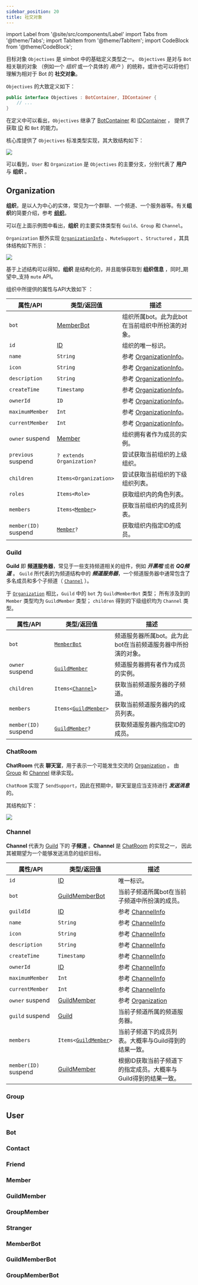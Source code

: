 ```yaml
---
sidebar_position: 20
title: 社交对象
---
```


import Label from '@site/src/components/Label'
import Tabs from '@theme/Tabs';
import TabItem from '@theme/TabItem';
import CodeBlock from '@theme/CodeBlock';


目标对象 `Objectives` 是 simbot 中的基础定义类型之一。
`Objectives` 是对与 `Bot` 相关联的对象 （例如一个 _组织_ 或一个具体的 _用户_ ）的统称，或许也可以将他们理解为相对于 Bot 的 **社交对象**。

`Objectives` 的大致定义如下：
```kotlin
public interface Objectives : BotContainer, IDContainer {
    // ...
}
```

在定义中可以看出，`Objectives` 继承了 [BotContainer](../container-overview#botcontainer) 和 [IDContainer](../container-overview#idcontainer) ，
提供了获取 [ID](ID) 和 `Bot` 的能力。


核心库提供了 `Objectives` 标准类型实现，其大致结构如下：

![](@site/static/img/uml/Objectives.png)

可以看到，`User` 和 `Organization` 是 `Objectives` 的主要分支，分别代表了 **用户** 与 **组织** 。

## Organization

**组织**，是以人为中心的实体，常见为一个群聊、一个频道、一个服务器等。有关**组织**的简要介绍，参考 [**组织**](Organization.md)。

可以在上面示例图中看出，**组织** 的主要实体类型有 `Guild`、`Group` 和 `Channel`。

`Organization` 额外实现 [`OrganizationInfo`](Info#organizationinfo) 、`MuteSupport` 、`Structured` ，其具体结构如下所示：

![](@site/static/img/uml/Organization.png)

基于上述结构可以得知，**组织** 是结构化的，并且能够获取到 **组织信息** ，同时_期望中_支持 `mute` API。

组织中所提供的属性与API大致如下 ：

| 属性/API                              | 类型/返回值                                | 描述                                            |
|-------------------------------------|---------------------------------------|-----------------------------------------------|
| `bot`                               | [MemberBot](#memberbot)               | 组织所属bot。此为此bot在当前组织中所扮演的对象。                   |
| `id`                                | [ID](../ID)                           | 组织的唯一标识。                                      |
| `name`                              | `String`                              | 参考 [OrganizationInfo](Info#organizationinfo)。 |
| `icon`                              | `String`                              | 参考 [OrganizationInfo](Info#organizationinfo)。 |
| `description`                       | `String`                              | 参考 [OrganizationInfo](Info#organizationinfo)。 |
| `createTime`                        | `Timestamp`                           | 参考 [OrganizationInfo](Info#organizationinfo)。 |
| `ownerId`                           | `ID`                                  | 参考 [OrganizationInfo](Info#organizationinfo)。 |
| `maximumMember`                     | `Int`                                 | 参考 [OrganizationInfo](Info#organizationinfo)。 |
| `currentMember`                     | `Int`                                 | 参考 [OrganizationInfo](Info#organizationinfo)。 |
| `owner` <Label>suspend</Label>      | [Member](#member)                     | 组织拥有者作为成员的实例。                                 |
| `previous` <Label>suspend</Label>   | `? extends Organization?`             | 尝试获取当前组织的上级组织。                                |
| `children`                          | `Items<Organization>`                 | 尝试获取当前组织的下级组织列表。                              |
| `roles`                             | `Items<Role>`                         | 获取组织内的角色列表。                                   |
| `members`                           | <code>Items<[Member](#member)></code> | 获取当前组织内的成员列表。                                 |
| `member(ID)` <Label>suspend</Label> | <code>[Member](#member)?</code>       | 获取组织内指定ID的成员。                                 |



### Guild

**Guild** 即 **频道服务器**，常见于一些支持频道相关的组件，例如 _**开黑啦**_ 或者 _**QQ频道**_ 。
`Guild` 所代表的为频道结构中的 _**频道服务器**_，一个频道服务器中通常包含了多名成员和多个子频道（ [`Channel`](#channel) ）。

于 [`Organization`](#organization) 相比，`Guild` 中的 `bot` 为 `GuildMemberBot` 类型；
所有涉及到的 `Member` 类型均为 `GuildMember` 类型；
`children` 得到的下级组织均为 `Channel` 类型。


| 属性/API                              | 类型/返回值                                          | 描述                                |
|-------------------------------------|-------------------------------------------------|-----------------------------------|
| `bot`                               | [`MemberBot`](#memberbot)                       | 频道服务器所属bot。此为此bot在当前频道服务器中所扮演的对象。 |
| `owner` <Label>suspend</Label>      | [`GuildMember`](#guildmember)                   | 频道服务器拥有者作为成员的实例。                  |
| `children`                          | <code>Items<[Channel](#channel)></code>         | 获取当前频道服务器的子频道。                    |
| `members`                           | <code>Items<[GuildMember](#guildmember)></code> | 获取当前频道服务器内的成员列表。                  |
| `member(ID)` <Label>suspend</Label> | <code>[GuildMember](#guildmember)?</code>       | 获取频道服务器内指定ID的成员。                  |



### ChatRoom

**ChatRoom** 代表 **聊天室**，用于表示一个可能发生交流的 [Organization](#organization) 。
由 [Group](#group) 和 [Channel](#channel) 继承实现。

`ChatRoom` 实现了 `SendSupport`，因此在预期中，聊天室是应当支持进行 **_发送消息_** 的。

其结构如下：

![](@site/static/img/uml/ChatRoom.png)


### Channel
**Channel** 代表为 [Guild](#guild) 下的 **子频道** 。**Channel** 是 [ChatRoom](#chatroom) 的实现之一，
因此其被期望为一个能够发送消息的组织目标。


| 属性/API                              | 类型/返回值                                          | 描述                                  |
|-------------------------------------|-------------------------------------------------|-------------------------------------|
| `id`                                | [ID](../ID)                                     | 唯一标识。                               |
| `bot`                               | [GuildMemberBot](#guildmemberbot)               | 当前子频道所属bot在当前子频道中所扮演的成员。            |
| `guildId`                           | [ID](../ID)                                     | 参考 [ChannelInfo](info#channelinfo)  |
| `name`                              | `String`                                        | 参考 [ChannelInfo](info#channelinfo)  |
| `icon`                              | `String`                                        | 参考 [ChannelInfo](info#channelinfo)  |
| `description`                       | `String`                                        | 参考 [ChannelInfo](info#channelinfo)  |
| `createTime`                        | `Timestamp`                                     | 参考 [ChannelInfo](info#channelinfo)  |
| `ownerId`                           | [ID](../ID)                                     | 参考 [ChannelInfo](info#channelinfo)  |
| `maximumMember`                     | `Int`                                           | 参考 [ChannelInfo](info#channelinfo)  |
| `currentMember`                     | `Int`                                           | 参考 [ChannelInfo](info#channelinfo)  |
| `owner` <Label>suspend</Label>      | [GuildMember](#guildmember)                     | 参考 [Organization](#organization)    |
| `guild` <Label>suspend</Label>      | [Guild](#guild)                                 | 当前子频道所属的频道服务器。                      |
| `members`                           | <code>Items<[GuildMember](#guildmember)></code> | 当前子频道下的成员列表。大概率与Guild得到的结果一致。       |
| `member(ID)` <Label>suspend</Label> | [GuildMember](#guildmember)                     | 根据ID获取当前子频道下的指定成员。大概率与Guild得到的结果一致。 |



### Group
 

## User


### Bot


### Contact


### Friend


### Member


### GuildMember


### GroupMember



### Stranger



### MemberBot


### GuildMemberBot


### GroupMemberBot
